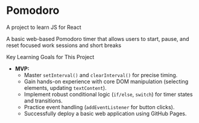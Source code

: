 # Pomodoro
A project to learn JS for React

A basic web-based Pomodoro timer that allows users to start, pause, and reset focused work sessions and short breaks

 Key Learning Goals for This Project
- **MVP:**
    - Master `setInterval()` and `clearInterval()` for precise timing.
    - Gain hands-on experience with core DOM manipulation (selecting elements, updating `textContent`).
    - Implement robust conditional logic (`if/else`, `switch`) for timer states and transitions.
    - Practice event handling (`addEventListener` for button clicks).
    - Successfully deploy a basic web application using GitHub Pages.
